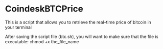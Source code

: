 # CoindeskBTCPrice
This is a script that allows you to retrieve the real-time price of bitcoin in your terminal

After saving the script file (btc.sh), you will want to make sure that the file is executable:
chmod +x the_file_name

